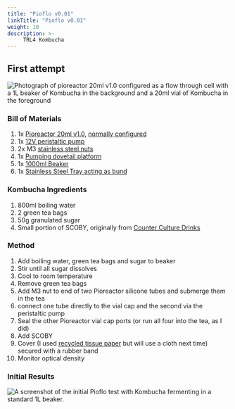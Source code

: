 ```yaml
---
title: "Pioflo v0.01"
linkTitle: "Pioflo v0.01"
weight: 10
description: >-
     TRL4 Kombucha
---
```


## First attempt
![Photograph of pioreactor 20ml v1.0 configured as a flow through cell with a 1L beaker of Kombucha in the background and a 20ml vial of Kombucha in the foreground](/docs/Pioflo/Pioflo_v0_01_73A7651.webp)
### Bill of Materials
1. 1x [Pioreactor 20ml v1.0](https://pioreactor.com/products/pioreactor-20ml), [normally configured](https://docs.pioreactor.com/user-guide/hardware-setup-intro)
1. 1x [12V peristaltic pump](https://pioreactor.com/collections/accessories-and-parts/products/peristaltic-pump)
1. 2x M3 [stainless steel nuts](https://amzn.eu/d/5qkqBOD)
1. 1x [Pumping dovetail platform](https://pioreactor.com/collections/accessories-and-parts/products/pioreactor-and-pump-dovetail-platform)
1. 1x [1000ml Beaker](https://www.labpals.co.uk/product-page/1000ml-laboratory-beakers-borosilicate-glass-3-3-low-form-with-spout)
1. 1x [Stainless Steel Tray acting as bund](https://amzn.eu/d/gpuABd4)

### Kombucha Ingredients
1. 800ml boiling water
1. 2 green tea bags
1. 50g granulated sugar
1. Small portion of SCOBY, originally from [Counter Culture Drinks](https://www.counterculturedrinks.com/)

### Method
1. Add boiling water, green tea bags and sugar to beaker
1. Stir until all sugar dissolves
1. Cool to room temperature
1. Remove green tea bags
1. Add M3 nut to end of two Pioreactor silicone tubes and submerge them in the tea
1. connect one tube directly to the vial cap and the second via the peristaltic pump
1. Seal the other Pioreactor vial cap ports (or run all four into the tea, as I did)
1. Add SCOBY
1. Cover (I used [recycled tissue paper](https://amzn.eu/d/2mDAtCp) but will use a cloth next time) secured with a rubber band
1. Monitor optical density

### Initial Results
![A screenshot of the initial Pioflo test with Kombucha fermenting in a standard 1L beaker.](/docs/Pioflo/PiofloKombucha001.png)